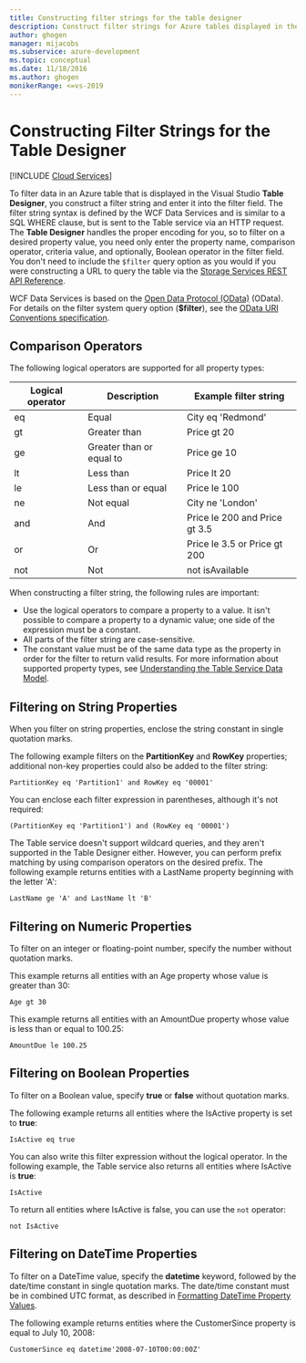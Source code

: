 ```yaml
---
title: Constructing filter strings for the table designer
description: Construct filter strings for Azure tables displayed in the Visual Studio Table Designer, including setting properties and using operators.
author: ghogen
manager: mijacobs
ms.subservice: azure-development
ms.topic: conceptual
ms.date: 11/18/2016
ms.author: ghogen
monikerRange: <=vs-2019
---
```


# Constructing Filter Strings for the Table Designer

 [!INCLUDE [Cloud Services](./includes/cloud-services-legacy.md)]

To filter data in an Azure table that is displayed in the Visual Studio **Table Designer**, you construct a filter string and enter it into the filter field. The filter string syntax is defined by the WCF Data Services and is similar to a SQL WHERE clause, but is sent to the Table service via an HTTP request. The **Table Designer** handles the proper encoding for you, so to filter on a desired property value, you need only enter the property name, comparison operator, criteria value, and optionally, Boolean operator in the filter field. You don't need to include the `$filter` query option as you would if you were constructing a URL to query the table via the [Storage Services REST API Reference](/rest/api/storageservices/).

WCF Data Services is based on the [Open Data Protocol (OData)](https://www.odata.org/) (OData). For details on the filter system query option (**$filter**), see the [OData URI Conventions specification](https://www.odata.org/documentation/odata-version-2-0/uri-conventions/).

## Comparison Operators

The following logical operators are supported for all property types:

| Logical operator | Description | Example filter string |
| --- | --- | --- |
| eq |Equal |City eq 'Redmond' |
| gt |Greater than |Price gt 20 |
| ge |Greater than or equal to |Price ge 10 |
| lt |Less than |Price lt 20 |
| le |Less than or equal |Price le 100 |
| ne |Not equal |City ne 'London' |
| and |And |Price le 200 and Price gt 3.5 |
| or |Or |Price le 3.5 or Price gt 200 |
| not |Not |not isAvailable |

When constructing a filter string, the following rules are important:

- Use the logical operators to compare a property to a value. It isn't possible to compare a property to a dynamic value; one side of the expression must be a constant.
- All parts of the filter string are case-sensitive.
- The constant value must be of the same data type as the property in order for the filter to return valid results. For more information about supported property types, see [Understanding the Table Service Data Model](/rest/api/storageservices/Understanding-the-Table-Service-Data-Model).

## Filtering on String Properties

When you filter on string properties, enclose the string constant in single quotation marks.

The following example filters on the **PartitionKey** and **RowKey** properties; additional non-key properties could also be added to the filter string:

`PartitionKey eq 'Partition1' and RowKey eq '00001'`

You can enclose each filter expression in parentheses, although it's not required:

`(PartitionKey eq 'Partition1') and (RowKey eq '00001')`

The Table service doesn't support wildcard queries, and they aren't supported in the Table Designer either. However, you can perform prefix matching by using comparison operators on the desired prefix. The following example returns entities with a LastName property beginning with the letter 'A':

`LastName ge 'A' and LastName lt 'B'`

## Filtering on Numeric Properties

To filter on an integer or floating-point number, specify the number without quotation marks.

This example returns all entities with an Age property whose value is greater than 30:

`Age gt 30`

This example returns all entities with an AmountDue property whose value is less than or equal to 100.25:

`AmountDue le 100.25`

## Filtering on Boolean Properties

To filter on a Boolean value, specify **true** or **false** without quotation marks.

The following example returns all entities where the IsActive property is set to **true**:

`IsActive eq true`

You can also write this filter expression without the logical operator. In the following example, the Table service also returns all entities where IsActive is **true**:

`IsActive`

To return all entities where IsActive is false, you can use the `not` operator:

`not IsActive`

## Filtering on DateTime Properties

To filter on a DateTime value, specify the **datetime** keyword, followed by the date/time constant in single quotation marks. The date/time constant must be in combined UTC format, as described in [Formatting DateTime Property Values](/rest/api/storageservices/Formatting-DateTime-Property-Values).

The following example returns entities where the CustomerSince property is equal to July 10, 2008:

`CustomerSince eq datetime'2008-07-10T00:00:00Z'`
